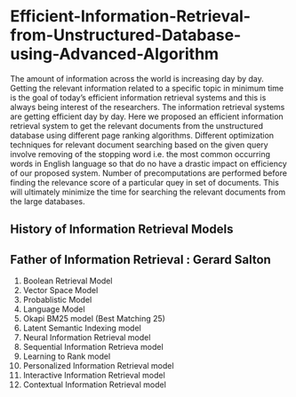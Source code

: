 # Efficient-Information-Retrieval-from-Unstructured-Database-using-Advanced-Algorithm

The amount of information across the world is increasing day by day. Getting the relevant information related to a specific topic in minimum time is the goal of today’s efficient information retrieval systems and this is always being interest of the researchers. The information retrieval systems are getting efficient day by day. Here we proposed an efficient information retrieval system to get the relevant documents from the unstructured database using different page ranking algorithms. Different optimization techniques for relevant 
document searching based on the given query involve removing of the stopping word i.e. the most common occurring words in English language so that do no have a drastic impact on efficiency of our proposed system. Number of precomputations are performed before finding the
relevance score of a particular quey in set of documents. This will ultimately minimize the time for searching the relevant documents from the large databases. 

## History of Information Retrieval Models
## Father of Information Retrieval : Gerard Salton

1. Boolean Retrieval Model
2. Vector Space Model
3. Probablistic Model
4. Language Model
5. Okapi BM25 model (Best Matching 25)
6. Latent Semantic Indexing model
7. Neural Information Retrieval model
8. Sequential Information Retrieva model
9. Learning to Rank model
10. Personalized Information Retrieval model
11. Interactive Information Retrieval model
12. Contextual Information Retrieval model
